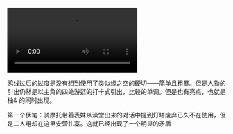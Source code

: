 

![](https://onvideo-safety.ssrcdn.com/ksc2/ubYEqyboNL1wdv8k0cH0F4tg6YxDw6JS1w-tDxI6pnxY5f61NYjjZptnxNE4bP51J6slLgjJKrWiOS7kOjFR2jln7-zWBQTXpTG4dqhS3Us.mp4?pkey=AAXmdbekLXYaI69ujLsx0gKw7ovx3TZGRkV7f5_vA1g_jWHwj7CCA6q4PE4Dqia0shZCQ8cI29fa4sJO0fUFDXsx7LHpMNxSYkNJv9oMu49KlBNamIHH91EqBfCywUyvKws)

鸥线过后的过度是没有想到使用了类似缘之空的硬切——简单且粗暴。但是人物的引出仍然是以主角的四处游逛的打卡式引出，比较的单调。但是也有亮点，也就是柚& 的同时出现。

第一个伏笔：骑摩托带着表妹从澡堂出来的对话中提到灯塔废弃已久不在使用，但是二人组却在这里安营扎寨。这就已经出现了一个明显的矛盾